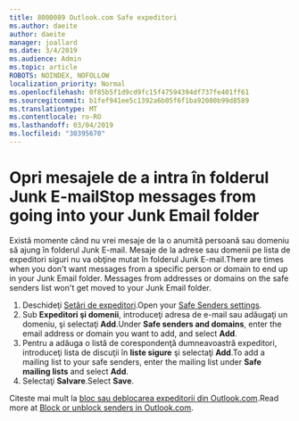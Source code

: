 ```yaml
---
title: 8000089 Outlook.com Safe expeditori
ms.author: daeite
author: daeite
manager: joallard
ms.date: 3/4/2019
ms.audience: Admin
ms.topic: article
ROBOTS: NOINDEX, NOFOLLOW
localization_priority: Normal
ms.openlocfilehash: 0f85b5f1d9cd9fc15f47594394df737fe401ff61
ms.sourcegitcommit: b1fef941ee5c1392a6b05f6f1ba92080b99d8589
ms.translationtype: MT
ms.contentlocale: ro-RO
ms.lasthandoff: 03/04/2019
ms.locfileid: "30395670"
---
```

# <a name="stop-messages-from-going-into-your-junk-email-folder"></a><span data-ttu-id="26750-102">Opri mesajele de a intra în folderul Junk E-mail</span><span class="sxs-lookup"><span data-stu-id="26750-102">Stop messages from going into your Junk Email folder</span></span>

<span data-ttu-id="26750-p101">Există momente când nu vrei mesaje de la o anumită persoană sau domeniu să ajung în folderul Junk E-mail. Mesaje de la adrese sau domenii pe lista de expeditori siguri nu va obţine mutat în folderul Junk E-mail.</span><span class="sxs-lookup"><span data-stu-id="26750-p101">There are times when you don't want messages from a specific person or domain to end up in your Junk Email folder. Messages from addresses or domains on the safe senders list won't get moved to your Junk Email folder.</span></span>

1. <span data-ttu-id="26750-105">Deschideţi [Setări de expeditori](https://go.microsoft.com/fwlink/?linkid=2035804).</span><span class="sxs-lookup"><span data-stu-id="26750-105">Open your [Safe Senders settings](https://go.microsoft.com/fwlink/?linkid=2035804).</span></span>
2. <span data-ttu-id="26750-106">Sub **Expeditori şi domenii**, introduceţi adresa de e-mail sau adăugaţi un domeniu, şi selectaţi **Add**.</span><span class="sxs-lookup"><span data-stu-id="26750-106">Under **Safe senders and domains**, enter the email address or domain you want to add, and select **Add**.</span></span>
3. <span data-ttu-id="26750-107">Pentru a adăuga o listă de corespondenţă dumneavoastră expeditori, introduceţi lista de discuţii în **liste sigure** şi selectaţi **Add**.</span><span class="sxs-lookup"><span data-stu-id="26750-107">To add a mailing list to your safe senders, enter the mailing list under **Safe mailing lists** and select **Add**.</span></span>
4. <span data-ttu-id="26750-108">Selectaţi **Salvare**.</span><span class="sxs-lookup"><span data-stu-id="26750-108">Select **Save**.</span></span>

<span data-ttu-id="26750-109">Citeste mai mult la [bloc sau deblocarea expeditorii din Outlook.com](https://support.office.com/article/afba1c94-77bb-4f50-8b85-057cf52f4d5e).</span><span class="sxs-lookup"><span data-stu-id="26750-109">Read more at [Block or unblock senders in Outlook.com](https://support.office.com/article/afba1c94-77bb-4f50-8b85-057cf52f4d5e).</span></span>